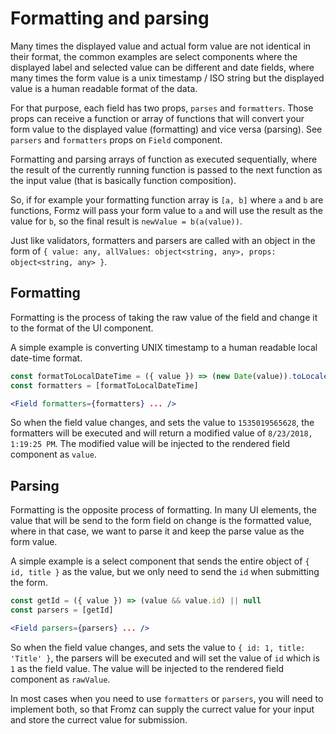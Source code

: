 # Formatting and parsing

Many times the displayed value and actual form value are not identical in their format, the common examples are select components where the displayed label and selected value can be different and date fields, where many times the form value is a unix timestamp / ISO string but the displayed value is a human readable format of the data.

For that purpose, each field has two props, `parses` and `formatters`. Those props can receive a function or array of functions that will convert your form value to the displayed value (formatting) and vice versa (parsing). See `parsers` and `formatters` props on `Field` component.

Formatting and parsing arrays of function as executed sequentially, where the result of the currently running function is passed to the next function as the input value (that is basically function composition).

So, if for example your formatting function array is `[a, b]` where `a` and `b` are functions, Formz will pass your form value to `a` and will use the result as the value for `b`, so the final result is `newValue = b(a(value))`.
 
Just like validators, formatters and parsers are called with an object in the form of `{ value: any, allValues: object<string, any>, props: object<string, any> }`.

## Formatting

Formatting is the process of taking the raw value of the field and change it to the format of the UI component.

A simple example is converting UNIX timestamp to a human readable local date-time format.

```jsx
const formatToLocalDateTime = ({ value }) => (new Date(value)).toLocaleString() 
const formatters = [formatToLocalDateTime]

<Field formatters={formatters} ... />
```

So when the field value changes, and sets the value to `1535019565628`, the formatters will be executed and will return a modified value of `8/23/2018, 1:19:25 PM`.
The modified value will be injected to the rendered field component as `value`.

## Parsing

Formatting is the opposite process of formatting. In many UI elements, the value that will be send to the form field on change is the formatted value, where in that case, we want to parse it and keep the parse value as the form value.

A simple example is a select component that sends the entire object of `{ id, title }` as the value, but we only need to send the `id` when submitting the form.

```jsx
const getId = ({ value }) => (value && value.id) || null
const parsers = [getId]

<Field parsers={parsers} ... />
```

So when the field value changes, and sets the value to `{ id: 1, title: 'Title' }`, the parsers will be executed and will set the value of `id` which is `1` as the field value.
The value will be injected to the rendered field component as `rawValue`.

<div class="alert alert-info">
  <i class="fas fa-info-circle"></i> In most cases when you need to use <code>formatters</code> or <code>parsers</code>, you will need to implement both, so that Fromz can supply the currect value for your input and store the currect value for submission. 
</div>
